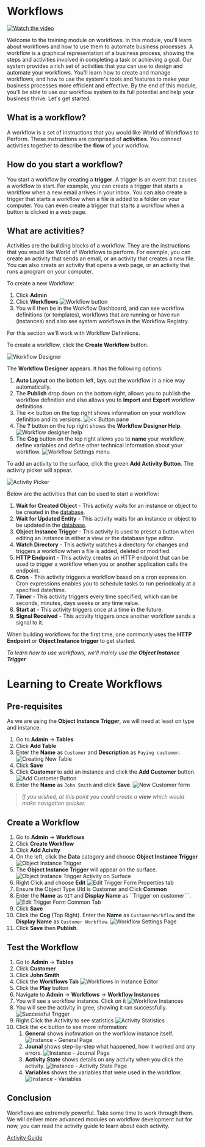 # Workflows

[![Watch the video](https://img.youtube.com/vi/ExPy_Ov6JD0/maxresdefault.jpg)](https://youtu.be/ExPy_Ov6JD0)


Welcome to the training module on workflows. In this module, you'll learn about workflows and how to use them to automate business processes. A workflow is a graphical representation of a business process, showing the steps and activities involved in completing a task or achieving a goal. Our system provides a rich set of activities that you can use to design and automate your workflows. You'll learn how to create and manage workflows, and how to use the system's tools and features to make your business processes more efficient and effective. By the end of this module, you'll be able to use our workflow system to its full potential and help your business thrive. Let's get started.

## What is a workflow?
A workflow is a set of instructions that you would like World of Workflows to Perform. These instructions are comprised of **activities**. You connect activities together to describe the **flow** of your workflow.

## How do you start a workflow?
You start a workflow by creating a **trigger**. A trigger is an event that causes a workflow to start. For example, you can create a trigger that starts a workflow when a new email arrives in your inbox. You can also create a trigger that starts a workflow when a file is added to a folder on your computer. You can even create a trigger that starts a workflow when a button is clicked in a web page.

## What are activities?
Activities are the building blocks of a workflow. They are the instructions that you would like World of Workflows to perform. For example, you can create an activity that sends an email, or an activity that creates a new file. You can also create an activity that opens a web page, or an activity that runs a program on your computer.

To create a new Workflow:

1. Click **Admin**
2. Click **Workflows**
   ![Workflow button](2023-02-27-14-36-20.png)
3. You will then be in the Workflow Dashboard, and can see workflow definitions (or templates), workflows that are running or have run (instances) and also see system workflows in the Workflow Registry.

For this section we'll work with Workflow Definitions.

To create a workflow, click the **Create Workflow** button.

![Workflow Designer](2023-02-27-14-38-24.png)

The **Workflow Designer** appears. It has the following options:

1. **Auto Layout** on the bottom left, lays out the workflow in a nice way automatically.
2. The **Publish** drop down on the bottom right, allows you to publish the workflow definition and also allows you to **Import** and **Export** workflow definitions.
3. The **<<** button on the top right shows information on your workflow definition and its versions.
   ![<< Button pane](2023-02-27-14-40-38.png)
4. The **?** button on the top right shows the **Workflow Designer Help**.
   ![Workflow designer help](2023-02-27-14-41-46.png)
5. The **Cog** button on the top right allows you to **name** your workflow, define variables and define other technical information about your workflow.
   ![Workflow Settings menu](2023-02-27-14-42-51.png)

To add an activity to the surface, click the green **Add Activity Button**. The activity picker will appear.

![Activity Picker](2023-02-27-14-43-56.png)

Below are the activities that can be used to start a workflow:

1. **Wait for Created Object** - This activity waits for an instance or object to be created in the [database](database.md).
2. **Wait for Updated Entity** - This activity waits for an instance or object to be updated in the [database](database.md).
3. **Object Instance Trigger** - This activity is used to preset a button when editing an instance in either a view or the database type editor.
4. **Watch Directory** - This activity watches a directory for changes and triggers a workflow when a file is added, deleted or modified.
5. **HTTP Endpoint** - This activity creates an HTTP endpoint that can be used to trigger a workflow when you or another application calls the endpoint.
6. **Cron** - This activity triggers a workflow based on a cron expression. Cron expressions enables you to schedule tasks to run periodically at a specified date/time.
7. **Timer** - This activity triggers every time specified, which can be seconds, minutes, days weeks or any time value.
8. **Start at** - This activity triggers once at a time in the future.
9.  **Signal Received** - This activity triggers once another workflow sends a signal to it.

When building workflows for the first time, one commonly uses the **HTTP Endpoint** or **Object Instance trigger** to get started.

*To learn how to use workflows, we'll mainly use the **Object Instance Trigger***

# Learning to Create Workflows
## Pre-requisites
As we are using the **Object Instance Trigger**, we will need at least on type and instance. 

1. Go to **Admin** -> **Tables**
2. Click **Add Table**
3. Enter the **Name** as ```Customer``` and **Description** as ```Paying customer```.
   ![Creating New Table](2023-02-27-14-53-26.png)
4. Click **Save**
5. Click **Customer** to add an instance and click the **Add Customer** button.
   ![Add Customer Button](2023-02-27-14-54-28.png)
6. Enter the **Name** as ```John Smith``` and click **Save**.
   ![New Customer form](2023-02-27-14-55-23.png)

> *If you wished, at this point you could create a **view** which would make navigation quicker.*

## Create a Workflow
1. Go to **Admin** -> **Workflows**
2. Click **Create Workflow**
3. Click **Add Acivity**
4. On the left, click the **Data** category and choose **Object Instance Trigger**
   ![Object Instance Trigger](2023-02-27-14-57-27.png)
5. The **Object Instance Trigger** will appear on the surface.
   ![Object Instance Trigger Activity on Surface](2023-02-27-14-58-06.png)
6. Right Click and choose **Edit**
   ![Edit Trigger Form Properties tab](2023-02-27-14-58-50.png)
7. Ensure the Object Type UId is Customer and Click **Common**
8. Enter the **Name** as ```OIT``` and **Display Name** as ``Trigger on customer```.
   ![Edit Trigger Form Common Tab](2023-02-27-15-00-24.png)
9. Click **Save**
10. Click the **Cog** (Top Right). Enter the **Name** as ```CustomerWorkflow``` and the **Display Name** as ```Customer Workflow```.
    ![Workflow Settings Page](2023-02-27-15-01-42.png)
11. Click **Save** then  **Publish**.

## Test the Workflow
1. Go to **Admin** -> **Tables**
2. Click **Customer**
3. Click **John Smith**
4. Click the **Workflows Tab**
   ![Workflows in Instance Editor](2023-02-27-15-03-36.png)
5. Click the **Play** button
6. Navigate to **Admin** -> **Workflows** -> **Workflow Instances**
7. You will see a workflow instance. Click on it
   ![Workflow Instances](2023-02-27-15-04-48.png)
8. You will see the activity in gree, showing it ran successfully.
   ![Successful Trigger](2023-02-27-15-05-36.png)
9. Right Click the Activity to see statistics
    ![Activity Statistics](2023-02-27-15-06-15.png)
10. Click the **<<** button to see more information:
    1.  **General** shows inofmration on the worfklow instance itself.
    ![Instance - General Page](2023-02-27-16-38-30.png)
    2. **Jounal** shows step-by-step what happened, how it worked and any errors.
    ![Instance - Journal Page](2023-02-27-16-39-23.png)
    3. **Activity State** shows details on any activity when you click the activity.
    ![Instance - Activity State Page](2023-02-27-16-40-26.png)
    4. **Variables** shows the variables that were used in the workflow.
    ![Instance - Variables](2023-02-27-16-41-04.png)

## Conclusion
Workflows are extremely powerful. Take some time to work through them. We will deliver more advanced modules on workflow development but for now, you can read the activity guide to learn about each activity.

[Activity Guide](../activity-guide.md)